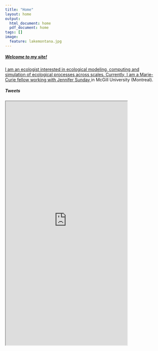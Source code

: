 ```yaml
---
title: "Home"
layout: home
output:
  html_document: home
  pdf_document: home
tags: []
image:
  feature: lakemontana.jpg
---
```

<div class="tiles">
    <a href="/research/">
      <h5>Welcome to my site!</h5>
      I am an ecologist interested in ecological modeling, computing and simulation of ecological processes across scales.
      Currently, I am a Marie-Curie fellow working with <a href="http://jennsunday.weebly.com/"> Jennifer Sunday </a> in McGill University (Montreal).
    </a>
</div>

<div class="tiles">
   <h5>Tweets</h5>
      <iframe style="width: 400px; height: 800px;" src="https://jrubalcaba.github.io/twitter-embed/" width="300" height="150"></iframe>
</div>

